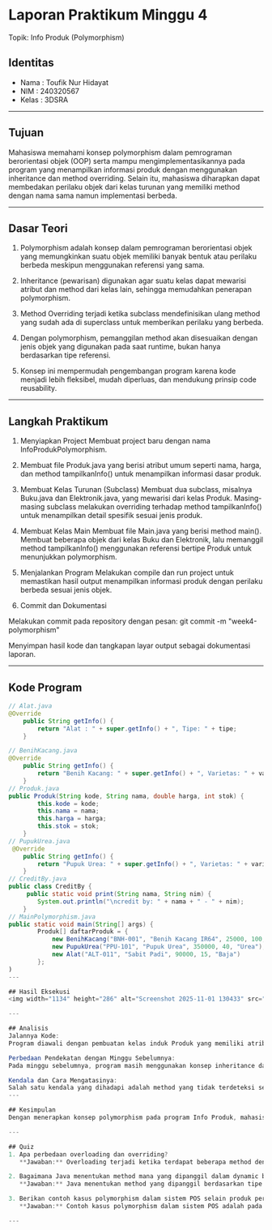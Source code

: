 # Laporan Praktikum Minggu 4
Topik: Info Produk (Polymorphism)

## Identitas
- Nama  : Toufik Nur Hidayat
- NIM   : 240320567
- Kelas : 3DSRA

---

## Tujuan
Mahasiswa memahami konsep polymorphism dalam pemrograman berorientasi objek (OOP) serta mampu mengimplementasikannya pada program yang menampilkan informasi produk dengan menggunakan inheritance dan method overriding. Selain itu, mahasiswa diharapkan dapat membedakan perilaku objek dari kelas turunan yang memiliki method dengan nama sama namun implementasi berbeda.

---

## Dasar Teori
1. Polymorphism adalah konsep dalam pemrograman berorientasi objek yang memungkinkan suatu objek memiliki banyak bentuk atau perilaku berbeda meskipun menggunakan referensi yang sama.

2. Inheritance (pewarisan) digunakan agar suatu kelas dapat mewarisi atribut dan method dari kelas lain, sehingga memudahkan penerapan polymorphism.

3. Method Overriding terjadi ketika subclass mendefinisikan ulang method yang sudah ada di superclass untuk memberikan perilaku yang berbeda.

4. Dengan polymorphism, pemanggilan method akan disesuaikan dengan jenis objek yang digunakan pada saat runtime, bukan hanya berdasarkan tipe referensi.

5. Konsep ini mempermudah pengembangan program karena kode menjadi lebih fleksibel, mudah diperluas, dan mendukung prinsip code reusability.

---

## Langkah Praktikum
1. Menyiapkan Project
Membuat project baru dengan nama InfoProdukPolymorphism.

2. Membuat file Produk.java yang berisi atribut umum seperti nama, harga, dan method tampilkanInfo() untuk menampilkan informasi dasar produk.

3. Membuat Kelas Turunan (Subclass)
Membuat dua subclass, misalnya Buku.java dan Elektronik.java, yang mewarisi dari kelas Produk.
Masing-masing subclass melakukan overriding terhadap method tampilkanInfo() untuk menampilkan detail spesifik sesuai jenis produk.

4. Membuat Kelas Main
Membuat file Main.java yang berisi method main().
Membuat beberapa objek dari kelas Buku dan Elektronik, lalu memanggil method tampilkanInfo() menggunakan referensi bertipe Produk untuk menunjukkan polymorphism.

5. Menjalankan Program
Melakukan compile dan run project untuk memastikan hasil output menampilkan informasi produk dengan perilaku berbeda sesuai jenis objek.

6. Commit dan Dokumentasi

Melakukan commit pada repository dengan pesan:
git commit -m "week4-polymorphism"

Menyimpan hasil kode dan tangkapan layar output sebagai dokumentasi laporan.

---

## Kode Program

```java
// Alat.java
@Override
    public String getInfo() {
        return "Alat : " + super.getInfo() + ", Tipe: " + tipe;
    }

// BenihKacang.java
@Override
    public String getInfo() {
        return "Benih Kacang: " + super.getInfo() + ", Varietas: " + varietas;
    }
// Produk.java
public Produk(String kode, String nama, double harga, int stok) {
        this.kode = kode;
        this.nama = nama;
        this.harga = harga;
        this.stok = stok;
    }
// PupukUrea.java
 @Override
    public String getInfo() {
        return "Pupuk Urea: " + super.getInfo() + ", Varietas: " + varietas;
    }
// CreditBy.java
public class CreditBy {
     public static void print(String nama, String nim) {
        System.out.println("\ncredit by: " + nama + " - " + nim);
    }
// MainPolymorphism.java
public static void main(String[] args) {
        Produk[] daftarProduk = {
            new BenihKacang("BNH-001", "Benih Kacang IR64", 25000, 100, "IR64"),
            new PupukUrea("PPU-101", "Pupuk Urea", 350000, 40, "Urea"),
            new Alat("ALT-011", "Sabit Padi", 90000, 15, "Baja")
        };
)
---

## Hasil Eksekusi
<img width="1134" height="286" alt="Screenshot 2025-11-01 130433" src="https://github.com/user-attachments/assets/e94a0e24-e6c2-4e3f-bce8-39bcc9396854" />

---

## Analisis
Jalannya Kode:
Program diawali dengan pembuatan kelas induk Produk yang memiliki atribut umum seperti nama dan harga, serta method tampilkanInfo(). Kemudian dibuat kelas turunan seperti Buku dan Elektronik yang melakukan overriding terhadap method tersebut agar menampilkan informasi sesuai jenis produk masing-masing. Pada kelas Main, objek-objek dari subclass disimpan dalam referensi bertipe Produk, lalu ketika tampilkanInfo() dipanggil, Java akan mengeksekusi method sesuai tipe objek aslinya (dynamic binding).

Perbedaan Pendekatan dengan Minggu Sebelumnya:
Pada minggu sebelumnya, program masih menggunakan konsep inheritance dan enkapsulasi dasar, di mana tiap objek hanya memiliki perilaku tetap sesuai kelasnya. Namun pada minggu ini digunakan polymorphism, yang memungkinkan satu referensi memiliki perilaku berbeda tergantung pada objek yang diacu. Hal ini menjadikan kode lebih dinamis dan fleksibel dalam memperlakukan berbagai jenis produk.

Kendala dan Cara Mengatasinya:
Salah satu kendala yang dihadapi adalah method yang tidak terdeteksi sebagai overriding karena perbedaan penulisan nama method atau parameter. Kendala ini diatasi dengan memastikan tanda @Override digunakan di atas method turunan serta memperhatikan kesesuaian tipe dan jumlah parameter. Selain itu, kesalahan dalam memahami konsep referensi superclass dan objek subclass diatasi dengan mencoba contoh kode sederhana untuk memahami perilaku polymorphism secara bertahap.
---

## Kesimpulan
Dengan menerapkan konsep polymorphism pada program Info Produk, mahasiswa dapat memahami bagaimana satu referensi objek dapat memiliki banyak bentuk perilaku berbeda tergantung pada kelas turunannya. Melalui mekanisme method overriding, program menjadi lebih fleksibel, mudah diperluas, serta mendukung prinsip reusability dalam pemrograman berorientasi objek. Praktikum ini juga menunjukkan bahwa polymorphism membantu membuat kode lebih efisien dan terstruktur dalam mengelola berbagai jenis produk.

---

## Quiz
1. Apa perbedaan overloading dan overriding?  
   **Jawaban:** Overloading terjadi ketika terdapat beberapa method dengan nama yang sama tetapi memiliki parameter berbeda (jumlah atau tipe datanya berbeda) dalam satu kelas. Sedangkan overriding terjadi ketika subclass mendefinisikan ulang method yang sama (nama dan parameter sama) dari superclass untuk memberikan perilaku yang berbeda. 

2. Bagaimana Java menentukan method mana yang dipanggil dalam dynamic binding?  
   **Jawaban:** Java menentukan method yang dipanggil berdasarkan tipe objek sebenarnya yang diacu oleh referensi saat program dijalankan (runtime). Meskipun referensinya bertipe superclass, jika objeknya adalah subclass, maka method subclass yang akan dijalankan. Inilah yang disebut dynamic binding atau late binding.

3. Berikan contoh kasus polymorphism dalam sistem POS selain produk pertanian.  
   **Jawaban:** Contoh kasus polymorphism dalam sistem POS adalah pada penjualan di toko elektronik, di mana kelas Produk memiliki subclass seperti Laptop, Smartphone, dan Televisi. Masing-masing subclass memiliki cara berbeda untuk menampilkan informasi produknya, tetapi semua bisa dipanggil melalui referensi bertipe Produk.

---
